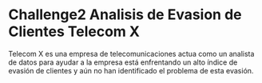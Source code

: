 # Challenge2 Analisis de Evasion de Clientes Telecom X
Telecom X es una empresa de telecomunicaciones actua como un analista de datos para ayudar a la empresa está enfrentando un alto índice de evasión de clientes y aún no han identificado el problema de esta evasión.
